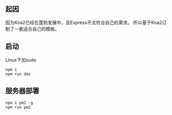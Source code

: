 ## 起因
因为Koa2已经在蓬勃发展中，且Express不太符合自己的需求。
所以基于Koa2订制了一套适合自己的模板。

## 启动
Linux下加sudo
```
npm i
npm run dev
```
## 服务器部署
```
npm i pm2 -g
npm run pm2
```